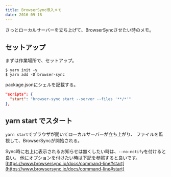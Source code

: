 ```yaml
---
title: BrowserSync導入メモ
date: 2016-09-18
---
```


さっとローカルサーバーを立ち上げて、BrowserSyncさせたい時のメモ。

## セットアップ
まずは作業場所で、セットアップ。

``` shell
$ yarn init -y
$ yarn add -D browser-sync
```

package.jsonにシェルを記載する。

``` json package.json
"scripts": {
  "start": "browser-sync start --server --files '**/*'"
},
```

## yarn start でスタート
`yarn start`でブラウザが開いてローカルサーバーが立ち上がり、
ファイルを監視して、BrowserSyncが開始される。

Sync時に右上に表示されるお知らせは無くしたい時は、`--no-notify`を付けると良い。
他にオプションを付けたい時は下記を参照すると良いです。
[https://www.browsersync.io/docs/command-line#start](https://www.browsersync.io/docs/command-line#start)
